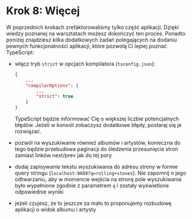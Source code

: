 # Krok 8: Więcej

W poprzednich krokach zrefaktorowaliśmy tylko część aplikacji. Dzięki wiedzy poznanej na warsztatach możesz dokończyć ten proces. Ponadto poniżej znajdziesz kilka dodatkowych zadań polegających na dodaniu pewnych funkcjonalności aplikacji, które pozwolą Ci lepiej poznać TypeScript:

- włącz tryb `strict` w opcjach kompilatora (`tsconfig.json`):
    
    ```json
    {
        ...
        "compilerOptions": {
            ...
            "strict": true
        }
    }
    ```
    
    TypeScript będzie informować Cię o większej liczbie potencjalnych błędów. Jeżeli w konsoli zobaczysz dodatkowe błędy, postaraj się je rozwiązać.

- pozwól na wyszukiwanie również albumów i artystów, konieczna do tego będzie przebudowa paginacji do śledzenia przesunięcia stron zamiast linków next/prev jak do tej pory

- dodaj zapisywanie tekstu wyszukiwania do adresu strony w formie query stringu (`localhost:8080?q=rolling+stones`). Nie zapomnij o jego odtwarzaniu, aby w momencie wejścia na stronę pole wyszukiwania było wypełnione zgodnie z parametrem `q` i zostały wyświetlone odpowiednie wyniki

- jeżeli czujesz, że to jeszcze za mało to proponujemy rozbudowę aplikacji o widok albumu i artysty
